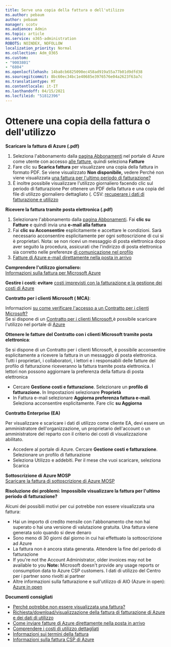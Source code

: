 ```yaml
---
title: Serve una copia della fattura o dell'utilizzo
ms.author: pebaum
author: pebaum
manager: scotv
ms.audience: Admin
ms.topic: article
ms.service: o365-administration
ROBOTS: NOINDEX, NOFOLLOW
localization_priority: Normal
ms.collection: Adm_O365
ms.custom:
- "9003801"
- "6804"
ms.openlocfilehash: 14ba8cb6825090ec458ad919a55a77b01d9dfd38
ms.sourcegitcommit: 8bc60ec34bc1e40685e3976576e04a2623f63a7c
ms.translationtype: MT
ms.contentlocale: it-IT
ms.lasthandoff: 04/15/2021
ms.locfileid: "51812396"
---
```

# <a name="get-a-copy-of-your-bill-or-usage"></a>Ottenere una copia della fattura o dell'utilizzo

**Scaricare la fattura di Azure (.pdf)**

1. Seleziona l'abbonamento dalla [pagina Abbonamenti](https://portal.azure.com/#blade/Microsoft_Azure_Billing/SubscriptionsBlade) nel portale di Azure come utente con accesso [alle fatture,](https://docs.microsoft.com/azure/cost-management-billing/manage/manage-billing-access?WT.mc_id=Portal-Microsoft_Azure_Support) quindi seleziona **Fatture**
2. Fare clic su **Scarica fattura** per visualizzare una copia della fattura in formato PDF. Se viene visualizzato **Non disponibile,** vedere Perché non viene visualizzata [una fattura per l'ultimo periodo di fatturazione?](https://docs.microsoft.com/azure/cost-management-billing/manage/download-azure-invoice-daily-usage-date?WT.mc_id=Portal-Microsoft_Azure_Support#noinvoice)
3. È inoltre possibile visualizzare l'utilizzo giornaliero facendo clic sul periodo di fatturazione Per ottenere un PDF della fattura e una copia del file di utilizzo giornaliero dettagliato (. CSV: [recuperare i dati di fatturazione e utilizzo](https://docs.microsoft.com/azure/cost-management-billing/manage/download-azure-invoice-daily-usage-date?WT.mc_id=Portal-Microsoft_Azure_Support)

**Ricevere la fattura tramite posta elettronica (.pdf)**

1. Selezionare l'abbonamento dalla [pagina Abbonamenti](https://ms.portal.azure.com/#blade/Microsoft_Azure_Billing/SubscriptionsBlade). Fai **clic su Fatture** e quindi invia una **e-mail alla fattura**
2. Fai **clic su Acconsentire** esplicitamente e accettare le condizioni. Sarà necessario acconsentire esplicitamente per ogni sottoscrizione di cui si è proprietari. Nota: se non ricevi un messaggio di posta elettronica dopo aver seguito la procedura, assicurati che l'indirizzo di posta elettronica sia corretto nelle preferenze [di comunicazione nel profilo](https://account.windowsazure.com/profile)
3. [Fatture di Azure e-mail direttamente nella posta in arrivo](https://azure.microsoft.com/blog/azure-email-invoices/)

**Comprendere l'utilizzo giornaliero:**  
 [Informazioni sulla fattura per Microsoft Azure](https://docs.microsoft.com/azure/cost-management-billing/understand/review-individual-bill?WT.mc_id=Portal-Microsoft_Azure_Support)  

**Gestire i costi: evitare** [costi imprevisti con la fatturazione e la gestione dei costi di Azure](https://docs.microsoft.com/azure/cost-management-billing/manage/getting-started?WT.mc_id=Portal-Microsoft_Azure_Support)  

**Contratto per i clienti Microsoft ( MCA)**:

Informazioni  [su come verificare l'accesso a un Contratto per i clienti Microsoft?](https://docs.microsoft.com/azure/cost-management-billing/manage/download-azure-invoice-daily-usage-date?WT.mc_id=Portal-Microsoft_Azure_Support#check-access-to-a-microsoft-customer-agreement)  
Se si dispone di un [Contratto per i clienti Microsoft,](https://docs.microsoft.com/azure/cost-management-billing/manage/download-azure-invoice-daily-usage-date?WT.mc_id=Portal-Microsoft_Azure_Support#check-access-to-a-microsoft-customer-agreement)è possibile scaricare l'utilizzo nel portale di [Azure](https://portal.azure.com/)

**Ottenere le fatture del Contratto con i clienti Microsoft tramite posta elettronica**:

Se si dispone di un Contratto per i clienti Microsoft, è possibile acconsentire esplicitamente a ricevere la fattura in un messaggio di posta elettronica. Tutti i proprietari, i collaboratori, i lettori e i responsabili delle fatture del profilo di fatturazione riceveranno la fattura tramite posta elettronica. I lettori non possono aggiornare la preferenza della fattura di posta elettronica

- Cercare **Gestione costi e fatturazione**. Selezionare un **profilo di fatturazione.** In Impostazioni selezionare **Proprietà**
- In Fattura e-mail selezionare **Aggiorna preferenza fattura e-mail**. Seleziona acconsentire esplicitamente. Fare clic **su Aggiorna**

**Contratto Enterprise (EA)**

Per visualizzare e scaricare i dati di utilizzo come cliente EA, devi essere un amministratore dell'organizzazione, un proprietario dell'account o un amministratore del reparto con il criterio dei costi di visualizzazione abilitato.

- Accedere al portale di Azure. Cercare **Gestione costi e fatturazione**. Selezionare un profilo di fatturazione
- Seleziona Utilizzo e addebiti. Per il mese che vuoi scaricare, seleziona Scarica

**Sottoscrizione di Azure MOSP**  
[Scaricare la fattura di sottoscrizione di Azure MOSP](https://docs.microsoft.com/azure/cost-management-billing/understand/download-azure-invoice?WT.mc_id=Portal-Microsoft_Azure_Support#download-your-mosp-azure-subscription-invoice)

**Risoluzione dei problemi: Impossibile visualizzare la fattura per l'ultimo periodo di fatturazione?**

Alcuni dei possibili motivi per cui potrebbe non essere visualizzata una fattura:

- Hai un importo di credito mensile con l'abbonamento che non hai superato o hai una versione di valutazione gratuita. Una fattura viene generata solo quando si deve denaro
- Sono meno di 30 giorni dal giorno in cui hai effettuato la sottoscrizione ad Azure
- La fattura non è ancora stata generata. Attendere la fine del periodo di fatturazione
- If you're not the Account Administrator, older invoices may not be available to you **Note:** Microsoft doesn't provide any usage reports or consumption data to Azure CSP customers. I dati di utilizzo del Centro per i partner sono rivolti ai partner
- Altre informazioni sulla fatturazione e sull'utilizzo di AIO (Azure in open): [Azure in open](https://azure.microsoft.com/offers/ms-azr-0111p/)

**Documenti consigliati**

- [Perché potrebbe non essere visualizzata una fattura?](https://docs.microsoft.com/azure/cost-management-billing/understand/download-azure-invoice?WT.mc_id=Portal-Microsoft_Azure_Support#noinvoice)
- [Richiesta/download/visualizzazione della fattura di fatturazione di Azure e dei dati di utilizzo](https://docs.microsoft.com/azure/cost-management-billing/manage/download-azure-invoice-daily-usage-date?WT.mc_id=Portal-Microsoft_Azure_Support)
- [Come inviare fatture di Azure direttamente nella posta in arrivo](https://docs.microsoft.com/azure/cost-management-billing/manage/download-azure-invoice-daily-usage-date?WT.mc_id=Portal-Microsoft_Azure_Support)
- [Comprendere i costi di utilizzo dettagliati](https://docs.microsoft.com/azure/cost-management-billing/understand/review-individual-bill?WT.mc_id=Portal-Microsoft_Azure_Support#csv)
- [Informazioni sui termini della fattura](https://docs.microsoft.com/azure/cost-management-billing/understand/understand-invoice?WT.mc_id=Portal-Microsoft_Azure_Support)
- [Informazioni sulla fattura CSP di Azure](https://docs.microsoft.com/partner-center/azure-plan-lp?WT.mc_id=Portal-Microsoft_Azure_Support)
